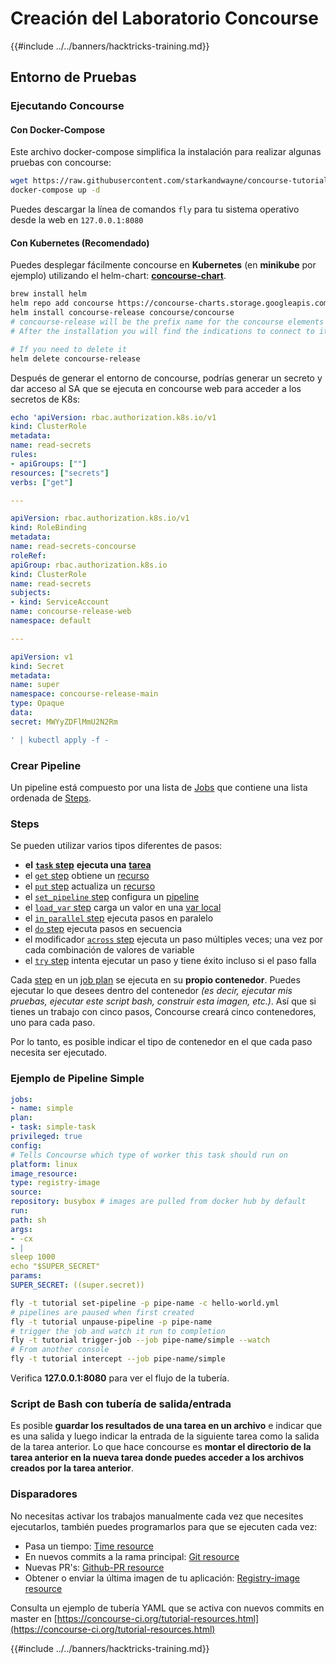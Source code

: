 # Creación del Laboratorio Concourse

{{#include ../../banners/hacktricks-training.md}}

## Entorno de Pruebas

### Ejecutando Concourse

#### Con Docker-Compose

Este archivo docker-compose simplifica la instalación para realizar algunas pruebas con concourse:
```bash
wget https://raw.githubusercontent.com/starkandwayne/concourse-tutorial/master/docker-compose.yml
docker-compose up -d
```
Puedes descargar la línea de comandos `fly` para tu sistema operativo desde la web en `127.0.0.1:8080`

#### Con Kubernetes (Recomendado)

Puedes desplegar fácilmente concourse en **Kubernetes** (en **minikube** por ejemplo) utilizando el helm-chart: [**concourse-chart**](https://github.com/concourse/concourse-chart).
```bash
brew install helm
helm repo add concourse https://concourse-charts.storage.googleapis.com/
helm install concourse-release concourse/concourse
# concourse-release will be the prefix name for the concourse elements in k8s
# After the installation you will find the indications to connect to it in the console

# If you need to delete it
helm delete concourse-release
```
Después de generar el entorno de concourse, podrías generar un secreto y dar acceso al SA que se ejecuta en concourse web para acceder a los secretos de K8s:
```yaml
echo 'apiVersion: rbac.authorization.k8s.io/v1
kind: ClusterRole
metadata:
name: read-secrets
rules:
- apiGroups: [""]
resources: ["secrets"]
verbs: ["get"]

---

apiVersion: rbac.authorization.k8s.io/v1
kind: RoleBinding
metadata:
name: read-secrets-concourse
roleRef:
apiGroup: rbac.authorization.k8s.io
kind: ClusterRole
name: read-secrets
subjects:
- kind: ServiceAccount
name: concourse-release-web
namespace: default

---

apiVersion: v1
kind: Secret
metadata:
name: super
namespace: concourse-release-main
type: Opaque
data:
secret: MWYyZDFlMmU2N2Rm

' | kubectl apply -f -
```
### Crear Pipeline

Un pipeline está compuesto por una lista de [Jobs](https://concourse-ci.org/jobs.html) que contiene una lista ordenada de [Steps](https://concourse-ci.org/steps.html).

### Steps

Se pueden utilizar varios tipos diferentes de pasos:

- **el** [**`task` step**](https://concourse-ci.org/task-step.html) **ejecuta una** [**tarea**](https://concourse-ci.org/tasks.html)
- el [`get` step](https://concourse-ci.org/get-step.html) obtiene un [recurso](https://concourse-ci.org/resources.html)
- el [`put` step](https://concourse-ci.org/put-step.html) actualiza un [recurso](https://concourse-ci.org/resources.html)
- el [`set_pipeline` step](https://concourse-ci.org/set-pipeline-step.html) configura un [pipeline](https://concourse-ci.org/pipelines.html)
- el [`load_var` step](https://concourse-ci.org/load-var-step.html) carga un valor en una [var local](https://concourse-ci.org/vars.html#local-vars)
- el [`in_parallel` step](https://concourse-ci.org/in-parallel-step.html) ejecuta pasos en paralelo
- el [`do` step](https://concourse-ci.org/do-step.html) ejecuta pasos en secuencia
- el modificador [`across` step](https://concourse-ci.org/across-step.html#schema.across) ejecuta un paso múltiples veces; una vez por cada combinación de valores de variable
- el [`try` step](https://concourse-ci.org/try-step.html) intenta ejecutar un paso y tiene éxito incluso si el paso falla

Cada [step](https://concourse-ci.org/steps.html) en un [job plan](https://concourse-ci.org/jobs.html#schema.job.plan) se ejecuta en su **propio contenedor**. Puedes ejecutar lo que desees dentro del contenedor _(es decir, ejecutar mis pruebas, ejecutar este script bash, construir esta imagen, etc.)_. Así que si tienes un trabajo con cinco pasos, Concourse creará cinco contenedores, uno para cada paso.

Por lo tanto, es posible indicar el tipo de contenedor en el que cada paso necesita ser ejecutado.

### Ejemplo de Pipeline Simple
```yaml
jobs:
- name: simple
plan:
- task: simple-task
privileged: true
config:
# Tells Concourse which type of worker this task should run on
platform: linux
image_resource:
type: registry-image
source:
repository: busybox # images are pulled from docker hub by default
run:
path: sh
args:
- -cx
- |
sleep 1000
echo "$SUPER_SECRET"
params:
SUPER_SECRET: ((super.secret))
```

```bash
fly -t tutorial set-pipeline -p pipe-name -c hello-world.yml
# pipelines are paused when first created
fly -t tutorial unpause-pipeline -p pipe-name
# trigger the job and watch it run to completion
fly -t tutorial trigger-job --job pipe-name/simple --watch
# From another console
fly -t tutorial intercept --job pipe-name/simple
```
Verifica **127.0.0.1:8080** para ver el flujo de la tubería.

### Script de Bash con tubería de salida/entrada

Es posible **guardar los resultados de una tarea en un archivo** e indicar que es una salida y luego indicar la entrada de la siguiente tarea como la salida de la tarea anterior. Lo que hace concourse es **montar el directorio de la tarea anterior en la nueva tarea donde puedes acceder a los archivos creados por la tarea anterior**.

### Disparadores

No necesitas activar los trabajos manualmente cada vez que necesites ejecutarlos, también puedes programarlos para que se ejecuten cada vez:

- Pasa un tiempo: [Time resource](https://github.com/concourse/time-resource/)
- En nuevos commits a la rama principal: [Git resource](https://github.com/concourse/git-resource)
- Nuevas PR's: [Github-PR resource](https://github.com/telia-oss/github-pr-resource)
- Obtener o enviar la última imagen de tu aplicación: [Registry-image resource](https://github.com/concourse/registry-image-resource/)

Consulta un ejemplo de tubería YAML que se activa con nuevos commits en master en [https://concourse-ci.org/tutorial-resources.html](https://concourse-ci.org/tutorial-resources.html)

{{#include ../../banners/hacktricks-training.md}}
